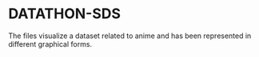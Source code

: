# DATATHON-SDS
The files visualize a dataset related to anime and has been represented in different graphical forms.
